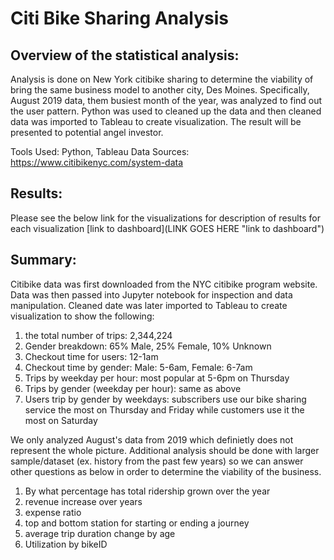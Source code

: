 # Citi Bike Sharing Analysis


## Overview of the statistical analysis:
Analysis is done on New York citibike sharing to determine the viability of bring the same business model to another city, Des Moines. Specifically, August 2019 data, them busiest month of the year, was analyzed to find out the user pattern. Python was used to cleaned up the data and then cleaned data was imported to Tableau to create visualization. The result will be presented to potential angel investor.

Tools Used: Python, Tableau
Data Sources: https://www.citibikenyc.com/system-data


## Results:
Please see the below link for the visualizations for description of results for each visualization
[link to dashboard](LINK GOES HERE "link to dashboard")

## Summary:
Citibike data was first downloaded from the NYC citibike program website. Data was then passed into Jupyter notebook for inspection and data manipulation. Cleaned date was later imported to Tableau to create visualization to show the following:

1. the total number of trips: 2,344,224
2. Gender breakdown: 65% Male, 25% Female, 10% Unknown
3. Checkout time for users: 12-1am
4. Checkout time by gender: Male: 5-6am, Female: 6-7am
5. Trips by weekday per hour: most popular at 5-6pm on Thursday
6. Trips by gender (weekday per hour): same as above
7. Users trip by gender by weekdays: subscribers use our bike sharing service the most on Thursday and Friday while customers use it the most on Saturday

We only analyzed August's data from 2019 which definietly does not represent the whole picture. Additional analysis should be done with larger sample/dataset (ex. history from the past few years) so we can answer other questions as below in order to determine the viability of the business.
1. By what percentage has total ridership grown over the year
2. revenue increase over years
3. expense ratio
4. top and bottom station for starting or ending a journey
5. average trip duration change by age
6. Utilization by bikeID

